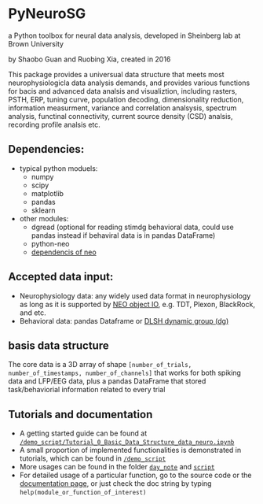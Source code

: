 # PyNeuroSG
a Python toolbox for neural data analysis, developed in Sheinberg lab at Brown University

by Shaobo Guan and Ruobing Xia, created in 2016

This package provides a universual data structure that meets most neurophysiologicla data analysis demands, and provides various functions for bacis and advanced data analsis and visualiztion, including rasters, PSTH, ERP, tuning curve, population decoding, dimensionality reduction, information measurment, variance and correlation analsysis, spectrum analysis, functinal connectivity, current source density (CSD) analsis, recording profile analsis etc.


## Dependencies:
- typical python moduels:
  - numpy
  - scipy
  - matplotlib
  - pandas
  - sklearn
- other modules:
  - dgread (optional for reading stimdg behavioral data, could use pandas instead if behaviral data is in pandas DataFrame)
  - python-neo   
  - [dependencis of neo](http://neo.readthedocs.io/en/latest/install.html)

## Accepted data input:
- Neurophysiology data: any widely used data format in neurophysiology as long as it is supported by [NEO object IO](http://neuralensemble.org/neo/), e.g. TDT, Plexon, BlackRock, and etc.
- Behavioral data: pandas Dataframe or [DLSH dynamic group (dg)](http://charlotte.neuro.brown.edu/private/docs/software/dlsh/dlshdoc.html)

## basis data structure

The core data is a 3D array of shape `[number_of_trials, number_of_timestamps, number_of_channels]` that works for both spiking data and LFP/EEG data, plus a pandas DataFrame that stored task/behaviorial information related to every trial

## Tutorials and documentation

* A getting started guide can be found at [`/demo_script/Tutorial_0_Basic_Data_Structure_data_neuro.ipynb`](/demo_script/Tutorial_0_Basic_Data_Structure_data_neuro.ipynb)
* A small proportion of implemented functionalities is demonstrated in tutorials, which can be found in [`/demo_script`](/demo_script)
* More usages can be found in the folder [`day_note`](/day_note) and [`script`](/script)
* For detailed usage of a particular function, go to the source code or the [documentation page](https://summitkwan.github.io/PyNeuroSG/), or just check the doc string by typing `help(module_or_function_of_interest)`
  

